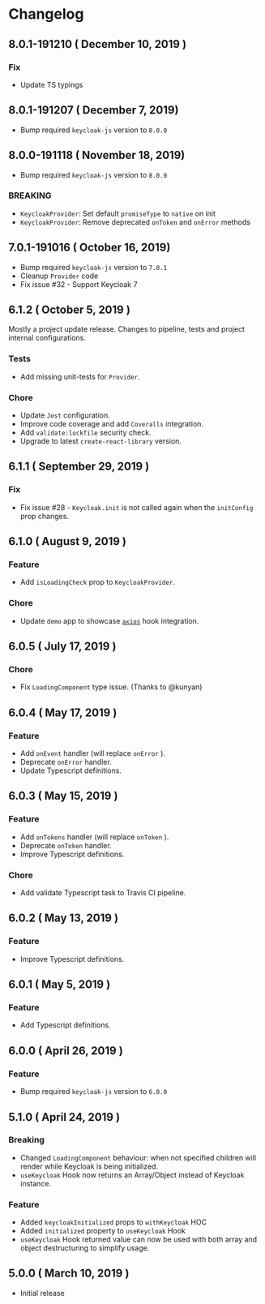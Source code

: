 # Changelog

## 8.0.1-191210 ( December 10, 2019 )

### Fix

* Update TS typings

## 8.0.1-191207 ( December 7, 2019)

* Bump required `keycloak-js` version to `8.0.0`

## 8.0.0-191118 ( November 18, 2019)

* Bump required `keycloak-js` version to `8.0.0`

### BREAKING

* `KeycloakProvider`: Set default `promiseType` to `native` on init
* `KeycloakProvider`: Remove deprecated `onToken` and `onError` methods

## 7.0.1-191016 ( October 16, 2019)

* Bump required `keycloak-js` version to `7.0.1`
* Cleanup `Provider` code
* Fix issue #32 - Support Keycloak 7

## 6.1.2 ( October 5, 2019 )

Mostly a project update release.
Changes to pipeline, tests and project internal configurations.

### Tests

* Add missing unit-tests for `Provider`.

### Chore

* Update `Jest` configuration.
* Improve code coverage and add `Coveralls` integration.
* Add `validate:lockfile` security check.
* Upgrade to latest `create-react-library` version.

## 6.1.1 ( September 29, 2019 )

### Fix

* Fix issue #28 - `Keycloak.init` is not called again when the `initConfig` prop changes.

## 6.1.0 ( August 9, 2019 )

### Feature

* Add `isLoadingCheck` prop to `KeycloakProvider`.

### Chore

* Update `demo` app to showcase [`axios`](https://github.com/axios/axios) hook integration.

## 6.0.5 ( July 17, 2019 )

### Chore

* Fix `LoadingComponent` type issue. (Thanks to @kunyan)

## 6.0.4 ( May 17, 2019 )

### Feature

* Add `onEvent` handler (will replace `onError` ).
* Deprecate `onError` handler.
* Update Typescript definitions.

## 6.0.3 ( May 15, 2019 )

### Feature

* Add `onTokens` handler (will replace `onToken` ).
* Deprecate `onToken` handler.
* Improve Typescript definitions.

### Chore

* Add validate Typescript task to Travis CI pipeline.

## 6.0.2 ( May 13, 2019 )

### Feature

* Improve Typescript definitions.

## 6.0.1 ( May 5, 2019 )

### Feature

* Add Typescript definitions.

## 6.0.0 ( April 26, 2019 )

### Feature

* Bump required `keycloak-js` version to `6.0.0` 

## 5.1.0 ( April 24, 2019 )

### Breaking

* Changed `LoadingComponent` behaviour: when not specified children will render while Keycloak is being initialized.
* `useKeycloak` Hook now returns an Array/Object instead of Keycloak instance.

### Feature

* Added `keycloakInitialized` props to `withKeycloak` HOC
* Added `initialized` property to `useKeycloak` Hook
* `useKeycloak` Hook returned value can now be used with both array and object destructuring to simplify usage.

## 5.0.0 ( March 10, 2019 )

* Initial release

